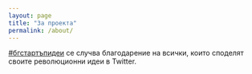 ```yaml
---
layout: page
title: "За проекта"
permalink: /about/
---
```


[#бгстартъпидеи](/) се случва благодарение на всички, които споделят своите революционни идеи в Twitter.
